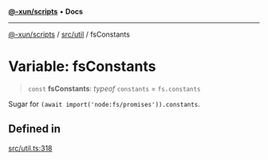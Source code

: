 [**@-xun/scripts**](../../../README.md) • **Docs**

***

[@-xun/scripts](../../../README.md) / [src/util](../README.md) / fsConstants

# Variable: fsConstants

> `const` **fsConstants**: *typeof* `constants` = `fs.constants`

Sugar for `(await import('node:fs/promises')).constants`.

## Defined in

[src/util.ts:318](https://github.com/Xunnamius/xscripts/blob/d6d7a7ba960d4afbaeb1cb7202a4cb4c1a4e6c33/src/util.ts#L318)
